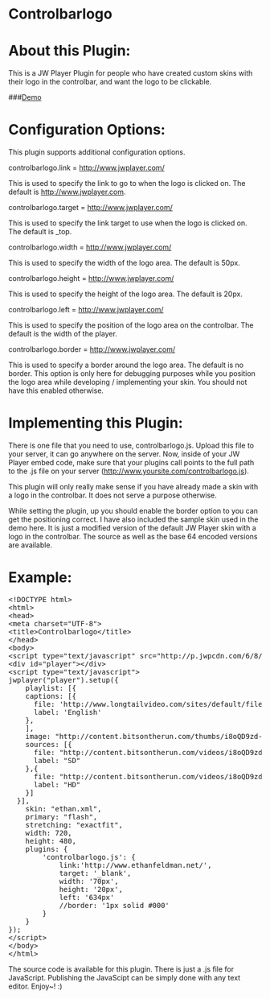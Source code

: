 Controlbarlogo
==========

About this Plugin:
==========

This is a JW Player Plugin for people who have created custom skins with their logo in the controlbar, and want the logo to be clickable.

###[Demo](http://www.pluginsbyethan.com/github/controlbarlogo.html)

Configuration Options:
==========

This plugin supports additional configuration options.

controlbarlogo.link = http://www.jwplayer.com/

This is used to specify the link to go to when the logo is clicked on. The default is http://www.jwplayer.com.

controlbarlogo.target = http://www.jwplayer.com/

This is used to specify the link target to use when the logo is clicked on. The default is _top.

controlbarlogo.width = http://www.jwplayer.com/

This is used to specify the width of the logo area. The default is 50px.

controlbarlogo.height = http://www.jwplayer.com/

This is used to specify the height of the logo area. The default is 20px.

controlbarlogo.left = http://www.jwplayer.com/

This is used to specify the position of the logo area on the controlbar. The default is the width of the player.

controlbarlogo.border = http://www.jwplayer.com/

This is used to specify a border around the logo area. The default is no border. This option is only here for debugging purposes while you position the logo area while developing / implementing your skin. You should not have this enabled otherwise.

Implementing this Plugin:
==========

There is one file that you need to use, controlbarlogo.js. Upload this file to your server, it can go anywhere on the server. Now, inside of your JW Player embed code, make sure that your plugins call points to the full path to the .js file on your server (http://www.yoursite.com/controlbarlogo.js).

This plugin will only really make sense if you have already made a skin with a logo in the controlbar. It does not serve a purpose otherwise. 

While setting the plugin, up you should enable the border option to you can get the positioning correct. I have also included the sample skin used in the demo here. It is just a modified version of the default JW Player skin with a logo in the controlbar. The source as well as the base 64 encoded versions are available.

Example:
==========

<pre>
&lt;!DOCTYPE html&gt;
&lt;html&gt;
&lt;head&gt;
&lt;meta charset=&quot;UTF-8&quot;&gt;
&lt;title&gt;Controlbarlogo&lt;/title&gt;
&lt;/head&gt;
&lt;body&gt;
&lt;script type=&quot;text/javascript&quot; src=&quot;http://p.jwpcdn.com/6/8/jwplayer.js&quot;&gt;&lt;/script&gt;
&lt;div id=&quot;player&quot;&gt;&lt;/div&gt;
&lt;script type=&quot;text/javascript&quot;&gt;
jwplayer(&quot;player&quot;).setup({
	playlist: [{
	captions: [{
&nbsp;&nbsp;&nbsp;&nbsp;&nbsp;&nbsp;file: 'http://www.longtailvideo.com/sites/default/files/jw6-captions.vtt',
&nbsp;&nbsp;&nbsp;&nbsp;&nbsp;&nbsp;label: 'English'
&nbsp;&nbsp;&nbsp;&nbsp;},
	],
&nbsp;&nbsp;&nbsp;&nbsp;image: &quot;http://content.bitsontherun.com/thumbs/i8oQD9zd-640.jpg&quot;,
&nbsp;&nbsp;&nbsp;&nbsp;sources: [{
&nbsp;&nbsp;&nbsp;&nbsp;&nbsp;&nbsp;file: &quot;http://content.bitsontherun.com/videos/i8oQD9zd-kNspJqnJ.mp4&quot;,
&nbsp;&nbsp;&nbsp;&nbsp;&nbsp;&nbsp;label: &quot;SD&quot;
&nbsp;&nbsp;&nbsp;&nbsp;},{
&nbsp;&nbsp;&nbsp;&nbsp;&nbsp;&nbsp;file: &quot;http://content.bitsontherun.com/videos/i8oQD9zd-DZ7jSYgM.mp4&quot;,
&nbsp;&nbsp;&nbsp;&nbsp;&nbsp;&nbsp;label: &quot;HD&quot;
&nbsp;&nbsp;&nbsp;&nbsp;}]
&nbsp;&nbsp;}],
	skin: &quot;ethan.xml&quot;,
	primary: &quot;flash&quot;,
	stretching: &quot;exactfit&quot;,
	width: 720,
	height: 480,
	plugins: {
		'controlbarlogo.js': {
			link:'http://www.ethanfeldman.net/',
			target: '_blank',
			width: '70px',
			height: '20px',
			left: '634px'
			//border: '1px solid #000'
		}
	}
});
&lt;/script&gt;
&lt;/body&gt;
&lt;/html&gt;
</pre>

The source code is available for this plugin. There is just a .js file for JavaScript. Publishing the JavaScipt can be simply done with any text editor. Enjoy~! :) 